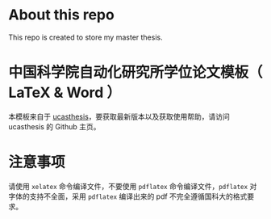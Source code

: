 # About this repo
This repo is created to store my master thesis.

# 中国科学院自动化研究所学位论文模板（ LaTeX & Word ）

本模板来自于 [ucasthesis](https://github.com/mohuangrui/ucasthesis)，要获取最新版本以及获取使用帮助，请访问 ucasthesis 的 Github 主页。

# 注意事项

请使用 `xelatex` 命令编译文件，不要使用 `pdflatex` 命令编译文件，`pdflatex` 对字体的支持不全面，采用 `pdflatex` 编译出来的 pdf 不完全遵循国科大的格式要求。
